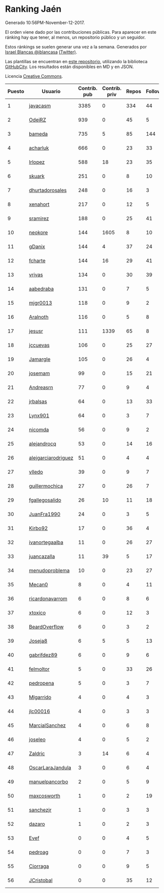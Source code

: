 # Ranking Jaén

Generado 10:56PM-November-12-2017.

El orden viene dado por las contribuciones públicas. Para aparecer en este ránking hay que tener, al menos, un repositorio público y un seguidor.

Estos ránkings se suelen generar una vez a la semana. Generados por [Israel Blancas @iblancasa](https://github.com/iblancasa/) [(Twitter)](https://twitter.com/iblancasa).

Las plantillas se encuentran en [este repositorio](https://github.com/iblancasa/GH-Spanish-Ranking), utilizando la biblioteca [GitHubCity](https://github.com/iblancasa/GitHubCity). Los resultados están disponibles en MD y en JSON.

Licencia [Creative Commons](https://creativecommons.org/licenses/by/4.0/).

| Puesto   |  Usuario  | Contrib. pub | Contrib. priv |Repos| Followers | Desde |  Avatar  |
|----------|-----------|--------------|---------------|-----|-----------|-------|----------|
|1|[javacasm](https://github.com/javacasm)|3385|0|334|44|2013-03-12|![javacasm](https://avatars0.githubusercontent.com/u/3841695)|
|2|[OdeiRZ](https://github.com/OdeiRZ)|939|0|45|5|2014-10-01|![OdeiRZ](https://avatars3.githubusercontent.com/u/8981290)|
|3|[bameda](https://github.com/bameda)|735|5|85|144|2011-06-26|![bameda](https://avatars1.githubusercontent.com/u/877218)|
|4|[acharluk](https://github.com/acharluk)|666|0|23|33|2013-08-03|![acharluk](https://avatars0.githubusercontent.com/u/5154281)|
|5|[lrlopez](https://github.com/lrlopez)|588|18|23|35|2011-01-04|![lrlopez](https://avatars3.githubusercontent.com/u/547387)|
|6|[skuark](https://github.com/skuark)|251|0|8|10|2010-10-26|![skuark](https://avatars3.githubusercontent.com/u/454382)|
|7|[dhurtadorosales](https://github.com/dhurtadorosales)|248|0|16|3|2016-09-19|![dhurtadorosales](https://avatars3.githubusercontent.com/u/22294592)|
|8|[xenahort](https://github.com/xenahort)|217|0|12|5|2016-03-30|![xenahort](https://avatars3.githubusercontent.com/u/18160833)|
|9|[sramirez](https://github.com/sramirez)|188|0|25|41|2010-12-02|![sramirez](https://avatars0.githubusercontent.com/u/506548)|
|10|[neokore](https://github.com/neokore)|144|1605|8|10|2011-07-25|![neokore](https://avatars3.githubusercontent.com/u/938057)|
|11|[gDanix](https://github.com/gDanix)|144|4|37|24|2011-10-10|![gDanix](https://avatars0.githubusercontent.com/u/1117657)|
|12|[fcharte](https://github.com/fcharte)|144|16|29|41|2014-08-05|![fcharte](https://avatars0.githubusercontent.com/u/8365501)|
|13|[vrivas](https://github.com/vrivas)|134|0|30|39|2012-12-14|![vrivas](https://avatars3.githubusercontent.com/u/3046042)|
|14|[aabedraba](https://github.com/aabedraba)|131|0|7|5|2017-04-19|![aabedraba](https://avatars2.githubusercontent.com/u/27779735)|
|15|[mjgr0013](https://github.com/mjgr0013)|118|0|9|2|2014-10-01|![mjgr0013](https://avatars2.githubusercontent.com/u/8981247)|
|16|[Aralnoth](https://github.com/Aralnoth)|116|0|5|8|2011-04-06|![Aralnoth](https://avatars2.githubusercontent.com/u/712551)|
|17|[jesusr](https://github.com/jesusr)|111|1339|65|8|2011-12-11|![jesusr](https://avatars1.githubusercontent.com/u/1256168)|
|18|[jccuevas](https://github.com/jccuevas)|106|0|25|27|2013-04-10|![jccuevas](https://avatars3.githubusercontent.com/u/4116619)|
|19|[Jamargle](https://github.com/Jamargle)|105|0|26|4|2015-03-24|![Jamargle](https://avatars3.githubusercontent.com/u/11638357)|
|20|[josemam](https://github.com/josemam)|99|0|15|21|2015-03-14|![josemam](https://avatars1.githubusercontent.com/u/11481209)|
|21|[Andreasrn](https://github.com/Andreasrn)|77|0|9|4|2016-03-31|![Andreasrn](https://avatars1.githubusercontent.com/u/18190696)|
|22|[jrbalsas](https://github.com/jrbalsas)|64|0|13|33|2010-08-07|![jrbalsas](https://avatars1.githubusercontent.com/u/356995)|
|23|[Lynx901](https://github.com/Lynx901)|64|0|3|7|2014-11-11|![Lynx901](https://avatars0.githubusercontent.com/u/9676003)|
|24|[nicomda](https://github.com/nicomda)|56|0|9|2|2013-06-13|![nicomda](https://avatars1.githubusercontent.com/u/4690565)|
|25|[alejandrocq](https://github.com/alejandrocq)|53|0|14|16|2010-05-20|![alejandrocq](https://avatars2.githubusercontent.com/u/282431)|
|26|[alejgarciarodriguez](https://github.com/alejgarciarodriguez)|51|0|4|4|2015-12-19|![alejgarciarodriguez](https://avatars0.githubusercontent.com/u/16359911)|
|27|[vlledo](https://github.com/vlledo)|39|0|9|7|2011-03-28|![vlledo](https://avatars3.githubusercontent.com/u/695429)|
|28|[guillermochica](https://github.com/guillermochica)|27|0|26|7|2014-10-20|![guillermochica](https://avatars3.githubusercontent.com/u/9317092)|
|29|[fgallegosalido](https://github.com/fgallegosalido)|26|10|11|18|2015-03-24|![fgallegosalido](https://avatars1.githubusercontent.com/u/11628855)|
|30|[JuanFra1990](https://github.com/JuanFra1990)|24|0|3|5|2015-10-22|![JuanFra1990](https://avatars2.githubusercontent.com/u/15248743)|
|31|[Kirbo92](https://github.com/Kirbo92)|17|0|36|4|2011-01-12|![Kirbo92](https://avatars2.githubusercontent.com/u/559575)|
|32|[ivanortegaalba](https://github.com/ivanortegaalba)|11|0|26|27|2013-10-16|![ivanortegaalba](https://avatars3.githubusercontent.com/u/5699976)|
|33|[juancazalla](https://github.com/juancazalla)|11|39|5|17|2015-03-24|![juancazalla](https://avatars3.githubusercontent.com/u/11631002)|
|34|[menudoproblema](https://github.com/menudoproblema)|10|0|23|27|2011-08-12|![menudoproblema](https://avatars3.githubusercontent.com/u/976187)|
|35|[Mecan0](https://github.com/Mecan0)|8|0|4|11|2013-06-11|![Mecan0](https://avatars1.githubusercontent.com/u/4668637)|
|36|[ricardonavarrom](https://github.com/ricardonavarrom)|6|0|8|6|2012-11-20|![ricardonavarrom](https://avatars2.githubusercontent.com/u/2845589)|
|37|[xtoxico](https://github.com/xtoxico)|6|0|12|3|2012-08-07|![xtoxico](https://avatars0.githubusercontent.com/u/2110997)|
|38|[BeardOverflow](https://github.com/BeardOverflow)|6|0|3|2|2013-04-13|![BeardOverflow](https://avatars1.githubusercontent.com/u/4147595)|
|39|[Joseja8](https://github.com/Joseja8)|6|5|5|13|2014-07-12|![Joseja8](https://avatars0.githubusercontent.com/u/8145991)|
|40|[gabrifdez89](https://github.com/gabrifdez89)|6|0|9|6|2013-02-26|![gabrifdez89](https://avatars0.githubusercontent.com/u/3704317)|
|41|[felmoltor](https://github.com/felmoltor)|5|0|33|26|2011-06-13|![felmoltor](https://avatars2.githubusercontent.com/u/846513)|
|42|[pedropena](https://github.com/pedropena)|5|0|3|7|2011-06-07|![pedropena](https://avatars0.githubusercontent.com/u/834583)|
|43|[Mlgarrido](https://github.com/Mlgarrido)|4|0|4|3|2012-11-13|![Mlgarrido](https://avatars0.githubusercontent.com/u/2791173)|
|44|[jlc00016](https://github.com/jlc00016)|4|0|3|3|2015-06-05|![jlc00016](https://avatars1.githubusercontent.com/u/12764652)|
|45|[MarcialSanchez](https://github.com/MarcialSanchez)|4|0|6|8|2015-10-03|![MarcialSanchez](https://avatars0.githubusercontent.com/u/14955899)|
|46|[joseleo](https://github.com/joseleo)|4|0|5|2|2015-03-19|![joseleo](https://avatars2.githubusercontent.com/u/11560011)|
|47|[Zaldric](https://github.com/Zaldric)|3|14|6|4|2016-03-29|![Zaldric](https://avatars0.githubusercontent.com/u/18138275)|
|48|[OscarLaraJandula](https://github.com/OscarLaraJandula)|3|0|6|4|2016-09-19|![OscarLaraJandula](https://avatars0.githubusercontent.com/u/22294687)|
|49|[manuelpancorbo](https://github.com/manuelpancorbo)|2|0|5|9|2014-11-04|![manuelpancorbo](https://avatars1.githubusercontent.com/u/9550738)|
|50|[maxcosworth](https://github.com/maxcosworth)|1|0|2|19|2010-09-06|![maxcosworth](https://avatars1.githubusercontent.com/u/389437)|
|51|[sanchezjr](https://github.com/sanchezjr)|1|0|3|3|2013-12-17|![sanchezjr](https://avatars0.githubusercontent.com/u/6205905)|
|52|[dazaro](https://github.com/dazaro)|1|0|2|3|2014-10-08|![dazaro](https://avatars1.githubusercontent.com/u/9086676)|
|53|[Evef](https://github.com/Evef)|0|0|4|5|2012-12-15|![Evef](https://avatars1.githubusercontent.com/u/3052550)|
|54|[pedroag](https://github.com/pedroag)|0|0|7|3|2013-09-23|![pedroag](https://avatars1.githubusercontent.com/u/5517655)|
|55|[Ciorraga](https://github.com/Ciorraga)|0|0|9|5|2013-11-08|![Ciorraga](https://avatars1.githubusercontent.com/u/5888071)|
|56|[JCristobal](https://github.com/JCristobal)|0|0|35|12|2014-09-23|![JCristobal](https://avatars3.githubusercontent.com/u/8878426)|
